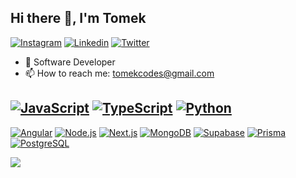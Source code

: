 ## Hi there 👋, I'm Tomek

[![Instagram](https://img.shields.io/badge/Instagram-323330?style=flat-square&logo=instagram&logoColor=E4405F)](https://instagram.com/developertomek/)
[![Linkedin](https://img.shields.io/badge/LinkedIn-323330?style=flat-square&logo=linkedin&logoColor=0077B5)](https://www.linkedin.com/in/wisniewski-tomasz/)
[![Twitter](https://img.shields.io/badge/Twitter-323330?style=flat-square&logo=x&logoColor=1DA1F2)](https://www.twitter.com/developertomek/)


- 🏢 Software Developer
- 📫 How to reach me: tomekcodes@gmail.com



[![JavaScript](https://img.shields.io/badge/JavaScript-323330?style=flat-square&logo=javascript&logoColor=F7DF1E)](https://github.com/developertomek/)
[![TypeScript](https://img.shields.io/badge/TypeScript-323330?style=flat-square&logo=typescript&logoColor=007ACC)](https://github.com/developertomek/)
[![Python](https://img.shields.io/badge/Python-323330?style=flat-square&logo=python&logoColor=007ACC)](https://github.com/developertomek/)
---

[![Angular](https://img.shields.io/badge/Angular-323330?style=flat-square&logo=angular&logoColor=DD0031)](https://github.com/developertomek/)
[![Node.js](https://img.shields.io/badge/-Node.js-323330?style=flat-square&logo=Node.js&logoColor=green)](https://github.com/developertomek/)
[![Next.js](https://img.shields.io/badge/-Next.js-323330?style=flat-square&logo=Next.js&logoColor=black)](https://github.com/developertomek/)
[![MongoDB](https://img.shields.io/badge/MongoDB-323330?style=flat-square&logo=mongodb&logoColor=4EA94B)](https://github.com/developertomek/)
[![Supabase](https://img.shields.io/badge/Supabase-323330?style=flat-square&logo=supabase&logoColor=181818)](https://github.com/developertomek/)
[![Prisma](https://img.shields.io/badge/Prisma-323330?style=flat-square&logo=Prisma&logoColor=3982CE)](https://github.com/developertomek/)
[![PostgreSQL](https://img.shields.io/badge/-PostgreSQL-323330?style=flat-square&logo=PostgreSQL&logoColor=blue)](https://github.com/developertomek/)

![](https://komarev.com/ghpvc/?username=developertomek)
